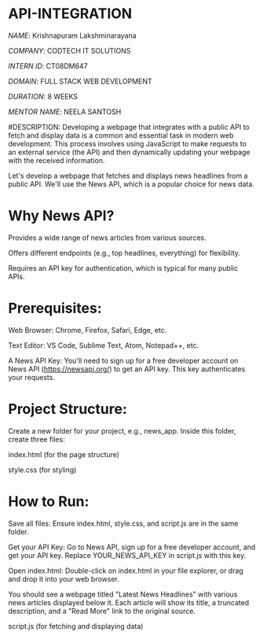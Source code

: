 # API-INTEGRATION

*NAME*: Krishnapuram Lakshminarayana

*COMPANY*: CODTECH IT SOLUTIONS

*INTERN ID*: CT08DM647

*DOMAIN*: FULL STACK WEB DEVELOPMENT

*DURATION*: 8 WEEKS

*MENTOR NAME*: NEELA SANTOSH

#DESCRIPTION:
Developing a webpage that integrates with a public API to fetch and display data is a common and essential task in modern web development. This process involves using JavaScript to make requests to an external service (the API) and then dynamically updating your webpage with the received information.

Let's develop a webpage that fetches and displays news headlines from a public API. We'll use the News API, which is a popular choice for news data.

# Why News API?

Provides a wide range of news articles from various sources.

Offers different endpoints (e.g., top headlines, everything) for flexibility.

Requires an API key for authentication, which is typical for many public APIs.

# Prerequisites:

Web Browser: Chrome, Firefox, Safari, Edge, etc.

Text Editor: VS Code, Sublime Text, Atom, Notepad++, etc.

A News API Key: You'll need to sign up for a free developer account on News API (https://newsapi.org/) to get an API key. This key authenticates your requests.

# Project Structure:
Create a new folder for your project, e.g., news_app. Inside this folder, create three files:

index.html (for the page structure)

style.css (for styling)

# How to Run:
Save all files: Ensure index.html, style.css, and script.js are in the same folder.

Get your API Key: Go to News API, sign up for a free developer account, and get your API key. Replace YOUR_NEWS_API_KEY in script.js with this key.

Open index.html: Double-click on index.html in your file explorer, or drag and drop it into your web browser.

You should see a webpage titled "Latest News Headlines" with various news articles displayed below it. Each article will show its title, a truncated description, and a "Read More" link to the original source.

script.js (for fetching and displaying data)
